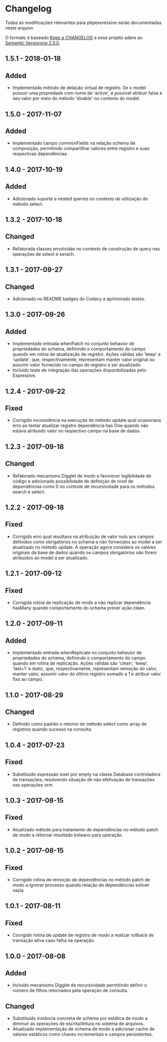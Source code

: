 # Changelog

Todas as modificações relevantes para phpexoressive serão documentadas neste arquivo

O formato é baseado [Keep a CHANGELOG](http://keepachangelog.com/) e esse projeto adere ao [Semantic Versioning 2.0.0](http://semver.org/).  

## 1.5.1 - 2018-01-18

## Added
- Implementado método de delação virtual de registro. Se o model possuir uma propredade com nome de 'active', é possível 
atribuir false a seu valor por meio do método 'disable' no contexto do model.

## 1.5.0 - 2017-11-07

## Added
- Implementado campo commonFields na relação schema de composição, permitindo compartilhar valores entre registro e
suas respectivas dependências.

## 1.4.0 - 2017-10-19

## Added
- Adicionado suporte a nested queries no contexto de utilização do método select.

## 1.3.2 - 2017-10-18

## Changed
- Refatorada classes envolvidas no contexto de construção de query nas operações de select e serach.

## 1.3.1 - 2017-09-27

## Changed
- Adicionado no README badges do Codacy e aprimorado testes.

## 1.3.0 - 2017-09-26

## Added
- Implementado entrada whenPatch no conjunto behavior de propriedades do schema, definindo o comportamento do campo 
quando em rotina de atualização de registro. Ações válidas são 'keep' e 'update', que, respectivamente, representam 
manter valor original ou assumir valor fornecido no campo do registro a ser atualizado.
- Incluido teste de integração das operações disponibilizadas pelo Expressive.

## 1.2.4 - 2017-09-22

## Fixed
- Corrigido incosistência na execução do método update qual ocasionava erro ao tentar atualizar registro dependência
has One quando não estava atribuido valor no respectivo campo na base de dados.

## 1.2.3 - 2017-09-18 

## Changed
- Refatorado mecanismo Digglet de modo a favorecer legibilidade de código e adicionado possibilidade de definição de 
nivel de dependências como 0 no controle de recursividade para os métodos search e select.

## 1.2.2 - 2017-09-18

## Fixed
- Corrigido erro qual resultava na atribuição de valor nulo aos campos definidos como obrigatórios no schema e não 
fornecidos ao model a ser atualizado no método update. A operação agora considera os valores originais da base de 
dados quando os campos obrigatórios não forem atribuidos ao model a ser atualizado.

## 1.2.1 - 2017-09-12

## Fixed
- Corrigida rotina de replicação de modo a não replicar dependência hasMany quando comportamento do schema prever ação 
clean.  

## 1.2.0 - 2017-09-11

## Added
- Implementado entrada whenReplicate no conjunto behavior de propriedades do schema, definindo o comportamento do campo 
quando em rotina de replicação. Ações válidas são 'clean', 'keep', 'last+1' e static, que, respectivamente, representam 
remoção do valor, manter valor, assumir valor do último registro somado a 1 e atribuir valor fixo ao campo. 

## 1.1.0  - 2017-08-29

## Changed
- Definido como padrão o retorno do método select como array de registros quando sucesso na consulta.

## 1.0.4  - 2017-07-23

## Fixed
- Substituido expressão isset por empty na classe Database controladora de transações, resolvendo situação de não 
efetivação de transações nas operações orm.

## 1.0.3  - 2017-08-15

## Fixed
- Atualizado método para tratamento de dependências no método patch de modo a retornar resultado boleano para operação. 

## 1.0.2  - 2017-08-15

## Fixed
- Corrigido rotina de remoção de dependências no método patch de modo a ignorar processo quando relação de dependências
estiver vazia.

## 1.0.1  - 2017-08-11

## Fixed
- Corrigido rotina de update de registro de modo a realizar rollback de transação ativa caso falha na operação.

## 1.0.0  - 2017-08-08

## Added
- Incluido mecanismo Digglet de recursividade permitindo definir o número de filhos retornados pela operação de consulta.

## Changed
- Substituído instância concreta de schema por estática de modo a diminuir as operações de escrita/leitura no sistema de 
arquivos.
- Atualizado implementação de schema de modo a adicionar cache de valores estáticos como chaves incrementais e campos 
persistentes.